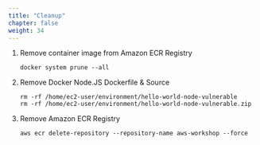 ```yaml
---
title: "Cleanup"
chapter: false
weight: 34
---
```


1. Remove container image from Amazon ECR Registry
    ```
    docker system prune --all
    ```

1. Remove Docker Node.JS Dockerfile & Source

    ```
    rm -rf /home/ec2-user/environment/hello-world-node-vulnerable
    rm -rf /home/ec2-user/environment/hello-world-node-vulnerable.zip
    ```

2. Remove Amazon ECR Registry

    ```
    aws ecr delete-repository --repository-name aws-workshop --force
    ```